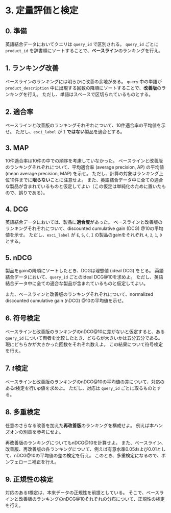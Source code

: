 # 3. 定量評価と検定

## 0. 準備

英語結合データにおいてクエリは `query_id` で区別される。
`query_id` ごとに `product_id` を辞書順にソートすることで、**ベースライン**のランキングを行え。

## 1. ランキング改善

ベースラインのランキングには明らかに改善の余地がある。
`query` 中の単語が `product_description` 中に出現する回数の降順にソートすることで、**改善版**のランキングを行え。
ただし、単語はスペースで区切られているものとする。

## 2. 適合率

ベースラインと改善版のランキングそれぞれについて、10件適合率の平均値を示せ。
ただし、`esci_label` が `I` **ではない**製品を適合とする。

## 3. MAP

10件適合率は10件の中での順序を考慮していなかった。
ベースラインと改善版のランキングそれぞれについて、平均適合率 (average precision, AP) の平均値 (mean average precision, MAP) を示せ。
ただし、計算の対象はランキング上位10件までに**限らない**ことに注意せよ。
また、英語結合データ中に全ての適合な製品が含まれているものと仮定してよい（この仮定は単純化のために置いたもので、誤りである）。

## 4. DCG

英語結合データにおいては、製品に**適合度**があった。
ベースラインと改善版のランキングそれぞれについて、discounted cumulative gain (DCG) @10の平均値を示せ。
ただし、`esci_label` が `E`, `S`, `C`, `I` の製品のgainをそれぞれ `4`, `2`, `1`, `0` とする。

## 5. nDCG

製品をgainの降順にソートしたとき、DCGは理想値 (ideal DCG) をとる。
英語結合データにおいて、`query_id` ごとのideal DCG@10を求めよ。
ただし、英語結合データ中に全ての適合な製品が含まれているものと仮定してよい。

また、ベースラインと改善版のランキングそれぞれについて、normalized discounted cumulative gain (nDCG) @10の平均値を示せ。

## 6. 符号検定

ベースラインと改善版のランキングのnDCG@10に差がないと仮定すると、ある `query_id` について両者を比較したとき、どちらが大きいかは五分五分である。
現にどちらかが大きかった回数をそれぞれ数えよ。
この結果について符号検定を行え。

## 7. *t*検定

ベースラインと改善版のランキングのnDCG@10の平均値の差について、対応のある*t*検定を行い*p*値を求めよ。
ただし、対応は `query_id` ごとに取るものとする。

## 8. 多重検定

任意のさらなる改善を加えた**再改善版**のランキングを構成せよ。
例えば本ハンズオンの別章を参考にせよ。

再改善版のランキングについてもnDCG@10を計算せよ。
また、ベースライン、改善版、再改善版の各ランキングについて、例えば有意水準0.05および0.01として、nDCG@10の平均値の差の検定を行え。
このとき、多重検定になるので、ボンフェローニ補正を行え。

## 9. 正規性の検定

対応のある*t*検定は、本来データの正規性を前提としている。
そこで、ベースラインと改善版のランキングのnDCG@10それぞれの分布について、正規性の検定を行え。
